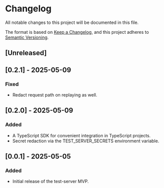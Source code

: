 # Changelog

All notable changes to this project will be documented in this file.

The format is based on [Keep a Changelog](https://keepachangelog.com/en/1.1.0/),
and this project adheres to [Semantic Versioning](https://semver.org/spec/v2.0.0.html).

## [Unreleased]

## [0.2.1] - 2025-05-09

### Fixed

- Redact request path on replaying as well.

## [0.2.0] - 2025-05-09

### Added
- A TypeScript SDK for convenient integration in TypeScript projects.
- Secret redaction via the TEST_SERVER_SECRETS environment variable.

## [0.0.1] - 2025-05-05

### Added

- Initial release of the test-server MVP.
